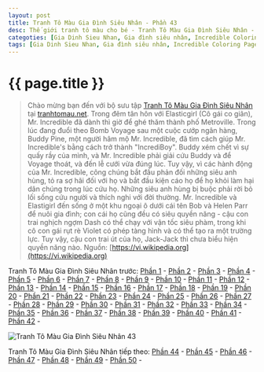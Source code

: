 ```yaml
---
layout: post
title: Tranh Tô Màu Gia Đình Siêu Nhân - Phần 43
desc: Thế giới tranh tô màu cho bé - Tranh Tô Màu Gia Đình Siêu Nhân - Phần 43
categoties: [Gia Dinh Sieu Nhan, Gia đình siêu nhân, Incredible Coloring Pages]
tags: [Gia Dinh Sieu Nhan, Gia đình siêu nhân, Incredible Coloring Pages]
---
```

{{ page.title }}
================
> Chào mừng bạn đến với bộ sưu tập [Tranh Tô Màu Gia Đình Siêu Nhân](http://tranhtomau.net/) tại [tranhtomau.net](http://tranhtomau.net/). Trong đêm tân hôn với Elasticgirl (Cô gái co giãn), Mr. Incredible đã dành thì giờ để ghé thăm thành phố Metroville. Trong lúc đang đuổi theo Bomb Voyage sau một cuộc cướp ngân hàng, Buddy Pine, một người hâm mộ Mr. Incredible, đã tìm cách giúp Mr. Incredible's bằng cách trở thành "IncrediBoy". Buddy xém chết vì sự quấy rầy của mình, và Mr. Incredible phải giải cứu Buddy và để Voyage thoát, và đến lễ cưới vừa đúng lúc. Tuy vậy, vì các hành động của Mr. Incredible, công chúng bắt đầu phản đối những siêu anh hùng, tỏ ra sợ hãi đối với họ và bắt đầu kiện cáo họ để họ khỏi làm hại dân chúng trong lúc cứu họ. Những siêu anh hùng bị buộc phải rời bỏ lối sống cứu người và thích nghi với đời thường. Mr. Incredible và Elastigirl đến sống ở một khu ngoại ô dưới cái tên Bob và Helen Parr để nuôi gia đình; con cái họ cũng đều có siêu quyền năng - cậu con trai nghịch ngợm Dash có thể chạy với vận tốc siêu phàm, trong khi cô con gái rụt rè Violet có phép tàng hình và có thể tạo ra một trường lực. Tuy vậy, cậu con trai út của họ, Jack-Jack thì chưa biểu hiện quyền năng nào. Nguồn: [https://vi.wikipedia.org](https://vi.wikipedia.org)

Tranh Tô Màu Gia Đình Siêu Nhân trước: [Phần 1](http://tranhtomau.net/2018/05/14/Tranh-To-Mau-Gia-Dinh-Sieu-Nhan-phan-1.html) - [Phần 2](http://tranhtomau.net/2018/05/14/Tranh-To-Mau-Gia-Dinh-Sieu-Nhan-phan-2.html) - [Phần 3](http://tranhtomau.net/2018/05/14/Tranh-To-Mau-Gia-Dinh-Sieu-Nhan-phan-3.html) - [Phần 4](http://tranhtomau.net/2018/05/14/Tranh-To-Mau-Gia-Dinh-Sieu-Nhan-phan-4.html) - [Phần 5](http://tranhtomau.net/2018/05/14/Tranh-To-Mau-Gia-Dinh-Sieu-Nhan-phan-5.html) - [Phần 6](http://tranhtomau.net/2018/05/14/Tranh-To-Mau-Gia-Dinh-Sieu-Nhan-phan-6.html) - [Phần 7](http://tranhtomau.net/2018/05/14/Tranh-To-Mau-Gia-Dinh-Sieu-Nhan-phan-7.html) - [Phần 8](http://tranhtomau.net/2018/05/14/Tranh-To-Mau-Gia-Dinh-Sieu-Nhan-phan-8.html) - [Phần 9](http://tranhtomau.net/2018/05/14/Tranh-To-Mau-Gia-Dinh-Sieu-Nhan-phan-9.html) - [Phần 10](http://tranhtomau.net/2018/05/14/Tranh-To-Mau-Gia-Dinh-Sieu-Nhan-phan-10.html) - [Phần 11](http://tranhtomau.net/2018/05/14/Tranh-To-Mau-Gia-Dinh-Sieu-Nhan-phan-11.html) - [Phần 12](http://tranhtomau.net/2018/05/14/Tranh-To-Mau-Gia-Dinh-Sieu-Nhan-phan-12.html) - [Phần 13](http://tranhtomau.net/2018/05/14/Tranh-To-Mau-Gia-Dinh-Sieu-Nhan-phan-13.html) - [Phần 14](http://tranhtomau.net/2018/05/14/Tranh-To-Mau-Gia-Dinh-Sieu-Nhan-phan-14.html) - [Phần 15](http://tranhtomau.net/2018/05/14/Tranh-To-Mau-Gia-Dinh-Sieu-Nhan-phan-15.html) - [Phần 16](http://tranhtomau.net/2018/05/14/Tranh-To-Mau-Gia-Dinh-Sieu-Nhan-phan-16.html) - [Phần 17](http://tranhtomau.net/2018/05/14/Tranh-To-Mau-Gia-Dinh-Sieu-Nhan-phan-17.html) - [Phần 18](http://tranhtomau.net/2018/05/14/Tranh-To-Mau-Gia-Dinh-Sieu-Nhan-phan-18.html) - [Phần 19](http://tranhtomau.net/2018/05/14/Tranh-To-Mau-Gia-Dinh-Sieu-Nhan-phan-19.html) - [Phần 20](http://tranhtomau.net/2018/05/14/Tranh-To-Mau-Gia-Dinh-Sieu-Nhan-phan-20.html) - [Phần 21](http://tranhtomau.net/2018/05/14/Tranh-To-Mau-Gia-Dinh-Sieu-Nhan-phan-21.html) - [Phần 22](http://tranhtomau.net/2018/05/14/Tranh-To-Mau-Gia-Dinh-Sieu-Nhan-phan-22.html) - [Phần 23](http://tranhtomau.net/2018/05/14/Tranh-To-Mau-Gia-Dinh-Sieu-Nhan-phan-23.html) - [Phần 24](http://tranhtomau.net/2018/05/14/Tranh-To-Mau-Gia-Dinh-Sieu-Nhan-phan-24.html) - [Phần 25](http://tranhtomau.net/2018/05/14/Tranh-To-Mau-Gia-Dinh-Sieu-Nhan-phan-25.html) - [Phần 26](http://tranhtomau.net/2018/05/14/Tranh-To-Mau-Gia-Dinh-Sieu-Nhan-phan-26.html) - [Phần 27](http://tranhtomau.net/2018/05/14/Tranh-To-Mau-Gia-Dinh-Sieu-Nhan-phan-27.html) - [Phần 28](http://tranhtomau.net/2018/05/14/Tranh-To-Mau-Gia-Dinh-Sieu-Nhan-phan-28.html) - [Phần 29](http://tranhtomau.net/2018/05/14/Tranh-To-Mau-Gia-Dinh-Sieu-Nhan-phan-29.html) - [Phần 30](http://tranhtomau.net/2018/05/14/Tranh-To-Mau-Gia-Dinh-Sieu-Nhan-phan-30.html) - [Phần 31](http://tranhtomau.net/2018/05/14/Tranh-To-Mau-Gia-Dinh-Sieu-Nhan-phan-31.html) - [Phần 32](http://tranhtomau.net/2018/05/14/Tranh-To-Mau-Gia-Dinh-Sieu-Nhan-phan-32.html) - [Phần 33](http://tranhtomau.net/2018/05/14/Tranh-To-Mau-Gia-Dinh-Sieu-Nhan-phan-33.html) - [Phần 34](http://tranhtomau.net/2018/05/14/Tranh-To-Mau-Gia-Dinh-Sieu-Nhan-phan-34.html) - [Phần 35](http://tranhtomau.net/2018/05/14/Tranh-To-Mau-Gia-Dinh-Sieu-Nhan-phan-35.html) - [Phần 36](http://tranhtomau.net/2018/05/14/Tranh-To-Mau-Gia-Dinh-Sieu-Nhan-phan-36.html) - [Phần 37](http://tranhtomau.net/2018/05/14/Tranh-To-Mau-Gia-Dinh-Sieu-Nhan-phan-37.html) - [Phần 38](http://tranhtomau.net/2018/05/14/Tranh-To-Mau-Gia-Dinh-Sieu-Nhan-phan-38.html) - [Phần 39](http://tranhtomau.net/2018/05/14/Tranh-To-Mau-Gia-Dinh-Sieu-Nhan-phan-39.html) - [Phần 40](http://tranhtomau.net/2018/05/14/Tranh-To-Mau-Gia-Dinh-Sieu-Nhan-phan-40.html) - [Phần 41](http://tranhtomau.net/2018/05/14/Tranh-To-Mau-Gia-Dinh-Sieu-Nhan-phan-41.html) - [Phần 42](http://tranhtomau.net/2018/05/14/Tranh-To-Mau-Gia-Dinh-Sieu-Nhan-phan-42.html) - 

<script async src="//pagead2.googlesyndication.com/pagead/js/adsbygoogle.js"></script><!-- TextAds-Responsive --><ins class="adsbygoogle" style="display:block" data-ad-client="ca-pub-6753140515841889" data-ad-slot="9811874670" data-ad-format="auto"></ins><script> (adsbygoogle = window.adsbygoogle || []).push({}); </script>

![Tranh Tô Màu Gia Đình Siêu Nhân 43](http://tranhtomau.net/img1/Tranh-To-Mau-Gia-Dinh-Sieu-Nhan%20(43).jpg "Tranh Tô Màu Gia Đình Siêu Nhân 43")

<script async src="//pagead2.googlesyndication.com/pagead/js/adsbygoogle.js"></script><!-- TextAds-Responsive --><ins class="adsbygoogle" style="display:block" data-ad-client="ca-pub-6753140515841889" data-ad-slot="9811874670" data-ad-format="auto"></ins><script> (adsbygoogle = window.adsbygoogle || []).push({}); </script>

Tranh Tô Màu Gia Đình Siêu Nhân tiếp theo: [Phần 44](http://tranhtomau.net/2018/05/14/Tranh-To-Mau-Gia-Dinh-Sieu-Nhan-phan-44.html) - [Phần 45](http://tranhtomau.net/2018/05/14/Tranh-To-Mau-Gia-Dinh-Sieu-Nhan-phan-45.html) - [Phần 46](http://tranhtomau.net/2018/05/14/Tranh-To-Mau-Gia-Dinh-Sieu-Nhan-phan-46.html) - [Phần 47](http://tranhtomau.net/2018/05/14/Tranh-To-Mau-Gia-Dinh-Sieu-Nhan-phan-47.html) - [Phần 48](http://tranhtomau.net/2018/05/14/Tranh-To-Mau-Gia-Dinh-Sieu-Nhan-phan-48.html) - [Phần 49](http://tranhtomau.net/2018/05/14/Tranh-To-Mau-Gia-Dinh-Sieu-Nhan-phan-49.html) - [Phần 50](http://tranhtomau.net/2018/05/14/Tranh-To-Mau-Gia-Dinh-Sieu-Nhan-phan-50.html) - 
